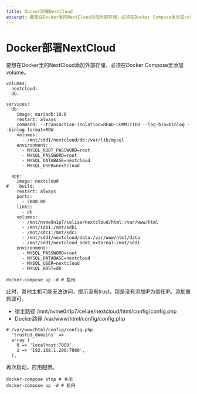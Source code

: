 ```yaml
---
title: Docker部署NextCloud
excerpt: 要想在Docker里的NextCloud添加外部存储，必须在Docker Compose里添加volume。
---
```

# Docker部署NextCloud

要想在Docker里的NextCloud添加外部存储，必须在Docker Compose里添加volume。
```shell
volumes:
  nextcloud:
  db:

services:
  db:
    image: mariadb:10.6
    restart: always
    command: --transaction-isolation=READ-COMMITTED --log-bin=binlog --binlog-format=ROW
    volumes:
      - /mnt/sdd1/nextcloud/db:/var/lib/mysql
    environment:
      - MYSQL_ROOT_PASSWORD=root
      - MYSQL_PASSWORD=root
      - MYSQL_DATABASE=nextcloud
      - MYSQL_USER=nextcloud

  app:
    image: nextcloud
#    build: .
    restart: always
    ports:
      - 7080:80
    links:
      - db
    volumes:
      - /mnt/nvme0n1p7/celiae/nextcloud/html:/var/www/html
      - /mnt/sdb1:/mnt/sdb1
      - /mnt/sdc1:/mnt/sdc1
      - /mnt/sdd1/nextcloud/data:/var/www/html/data
      - /mnt/sdd1/nextcloud_sdd1_external:/mnt/sdd1
    environment:
      - MYSQL_PASSWORD=root
      - MYSQL_DATABASE=nextcloud
      - MYSQL_USER=nextcloud
      - MYSQL_HOST=db
```

```shell
docker-compose up -d # 启用
```

此时，其他主机可能无法访问，提示没有trust，那是没有添加IP为信任IP。添加重启即可。
- 宿主路径 /mnt/nvme0n1p7/celiae/nextcloud/html/config/config.php
- Docker路径 /var/www/html/config/config.php
```shell
# /var/www/html/config/config.php
  'trusted_domains' =>
  array (
    0 => 'localhost:7080',
    1 => '192.168.1.200:7080',
  ),
```
再次启动，应用配置。
```shell
docker-compose stop # 关闭
docker-compose up -d # 启用
```
